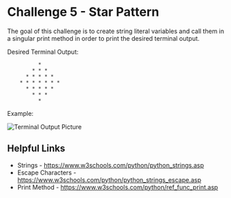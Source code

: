 # Challenge 5 - Star Pattern

The goal of this challenge is to create string literal variables and call them in a singular print method in order to print the desired terminal output. 

Desired Terminal Output:

              *    
            * * *    
          * * * * * 
        * * * * * * *
          * * * * * 
            * * *
              *

Example:

![Terminal Output Picture](insertLink)

## Helpful Links

- Strings - https://www.w3schools.com/python/python_strings.asp
- Escape Characters - https://www.w3schools.com/python/python_strings_escape.asp 
- Print Method - https://www.w3schools.com/python/ref_func_print.asp 
